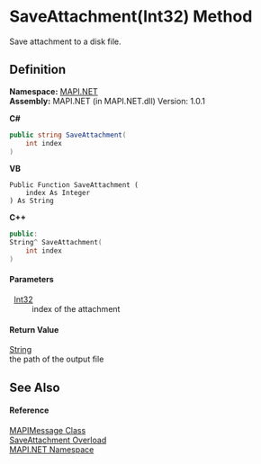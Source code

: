 # SaveAttachment(Int32) Method


Save attachment to a disk file.



## Definition
**Namespace:** <a href="N_MAPI_NET.md">MAPI.NET</a>  
**Assembly:** MAPI.NET (in MAPI.NET.dll) Version: 1.0.1

**C#**
``` C#
public string SaveAttachment(
	int index
)
```
**VB**
``` VB
Public Function SaveAttachment ( 
	index As Integer
) As String
```
**C++**
``` C++
public:
String^ SaveAttachment(
	int index
)
```



#### Parameters
<dl><dt>  <a href="https://learn.microsoft.com/dotnet/api/system.int32" target="_blank" rel="noopener noreferrer">Int32</a></dt><dd>index of the attachment</dd></dl>

#### Return Value
<a href="https://learn.microsoft.com/dotnet/api/system.string" target="_blank" rel="noopener noreferrer">String</a>  
the path of the output file

## See Also


#### Reference
<a href="T_MAPI_NET_MAPIMessage.md">MAPIMessage Class</a>  
<a href="Overload_MAPI_NET_MAPIMessage_SaveAttachment.md">SaveAttachment Overload</a>  
<a href="N_MAPI_NET.md">MAPI.NET Namespace</a>  
